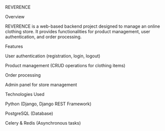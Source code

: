 REVERENCE

Overview

REVERENCE is a web-based backend project designed to manage an online clothing store. It provides functionalities for product management, user authentication, and order processing.

Features

User authentication (registration, login, logout)

Product management (CRUD operations for clothing items)

Order processing

Admin panel for store management

Technologies Used

Python (Django, Django REST Framework)

PostgreSQL (Database)

Celery & Redis (Asynchronous tasks)
